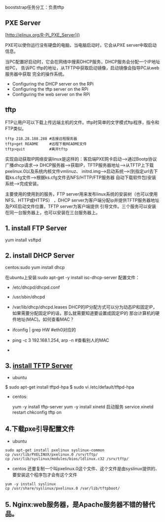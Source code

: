 
booststrap任务分工：负责tftp

## PXE Server
[http://elinux.org/R-Pi_PXE_Server]()

PXE可以使你运行没有硬盘的电脑，当电脑启动时，它会从PXE server中取启动信息。

当PC配置好启动时，它会在网络中搜索DHCP服务，DHCP服务会分配一个IP地址给PC，
告诉PC tftp的地址，从TFTP中获取启动镜像，启动镜像会指导PC从web服务器中获取
完全的操作系统。
 - Configuring the DHCP server on the RPi
 - Configuring the tftp server on the RPi
 - Configuring the web server on the RPi


## tftp
FTP让用户可以下载上传远端主机的文件。tftp时简单的文字模式ftp程序，指令和FTP类似。
```
tftp 218.28.188.288 #连接远程服务器 
tftp>get README     #远程下载README文件
tftp>quit           #离开tftp 
```

实现自动获取IP网络安装linux是这样的：客启端PXE网卡启动-->通过Bootp协议广播dhcp请求-->
DHCP服务器-->获取IP，TFTP服务器地址-->从TFTP上下载 pxelinux.0以及系统内核文件vmlinuz、
initrd.img-->启动系统-->(到指定url去下载ks.cfg文件-->根据ks.cfg文件去NFS/HTTP/FTP服务器
自动下载软件包)安装系统-->完成安装。

主要使用的使用到的服务，FTP server用来发布linux系统的安装树（也可以使用NFS、HTTP或HTTPS）
，DHCP server为客户端分配ip并提供TFTP服务器地址及PXE启动文件位置，TFTP server为客户端提供
引导文件。三个服务可以安装在同一台服务器上，也可以安装在三台服务器上。

## 1. install FTP Server
yum install vsftpd 

## 2. install DHCP Server
centos:sudo yum install dhcp

在ubuntu上安装:sudo apt-get -y install isc-dhcp-server
配置文件：
 - /etc/dhcpd/dhcpd.conf
 - /usr/sbin/dhcpd
 - /var/lib/dhcp/dhcpd.leases
DHCP的IP分配方式可以分为动态IP和固定IP，如果需要分配固定IP的话，那么就需要知道要设置成固定IP的
那台计算机的硬件地址(MAC)。如何查看MAC？
 
 - ifconfig | grep HW #eth0对应的
 - ping -c 3 192.168.1.254, arp -n #查看别人的MAC
 -  

## 3. [install TFTP Server](http://vinobkaranath.blogspot.jp/2014/06/install-tftp-server-in-ubuntu-1404.html)
 - ubuntu
 
$ sudo apt-get install tftpd-hpa
$ sudo vi /etc/default/tftpd-hpa


 - centos:

   yum -y install tftp-server
   yum -y install xinetd
   启动服务
   service xinetd restart
   chkconfig tftp on

## 4.下载pxe引导配置文件
 - ubuntu
```
sudo apt-get install pxelinux syslinux-common
cp /usr/lib/PXELINUX/pxelinux.0 /srv/tftp/
cp /usr/lib/syslinux/modules/bios/ldlinux.c32 /srv/tftp/
```

 - centos
还要复制一个叫pxelinux.0这个文件、这个文件是由syslinux提供的、要安装这个程序包才会有这个文件
```
yum -y install syslinux
cp /usr/share/syslinux/pxelinux.0 /var/lib/tftpboot/
```

## 5. Nginx:web服务器，是Apache服务器不错的替代品。



